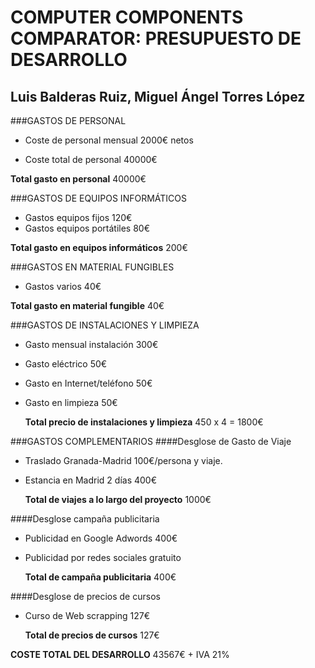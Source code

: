 # COMPUTER COMPONENTS COMPARATOR: PRESUPUESTO DE DESARROLLO

## Luis Balderas Ruiz, Miguel Ángel Torres López

###GASTOS DE PERSONAL
- Coste de personal mensual 2000€ netos 

- Coste total de personal 40000€

**Total gasto en personal** 40000€

###GASTOS DE EQUIPOS INFORMÁTICOS
- Gastos equipos fijos 120€
- Gastos equipos portátiles 80€	

**Total gasto en equipos informáticos** 200€
	
	
###GASTOS EN MATERIAL FUNGIBLES 
- Gastos varios 40€

**Total gasto en material fungible** 40€

###GASTOS DE INSTALACIONES Y LIMPIEZA
- Gasto mensual instalación 300€
- Gasto eléctrico 50€
- Gasto en Internet/teléfono 50€
- Gasto en limpieza 50€
	
	**Total precio de instalaciones y limpieza** 450 x 4 = 1800€
	
	
###GASTOS COMPLEMENTARIOS
####Desglose de Gasto de Viaje
- Traslado Granada-Madrid 100€/persona y viaje.
- Estancia en Madrid 2 días 400€
	
	**Total de viajes a lo largo del proyecto** 1000€
	
####Desglose campaña publicitaria
- Publicidad en Google Adwords 400€
- Publicidad por redes sociales gratuito
	
	**Total de campaña publicitaria** 400€
	
####Desglose de precios de cursos
- Curso de Web scrapping 127€
	
	**Total de precios de cursos** 127€
	
**COSTE TOTAL DEL DESARROLLO** 43567€ + IVA 21% 

